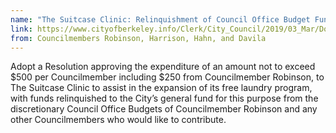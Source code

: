 ```yaml
---
name: "The Suitcase Clinic: Relinquishment of Council Office Budget Funds to General Fund and Grant of Such Fund"
link: https://www.cityofberkeley.info/Clerk/City_Council/2019/03_Mar/Documents/2019-03-26_Item_18_The_Suitcase_Clinic.aspx
from: Councilmembers Robinson, Harrison, Hahn, and Davila
---
```


Adopt a Resolution approving the expenditure of an amount not to exceed $500 per Councilmember including $250 from Councilmember Robinson, to The Suitcase Clinic to assist in the expansion of its free laundry program, with funds relinquished to the City’s general fund for this purpose from the discretionary Council Office Budgets of Councilmember Robinson and any other Councilmembers who would like to contribute.
